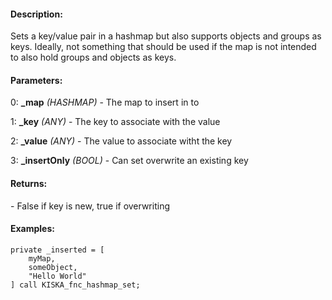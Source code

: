 #### Description:
Sets a key/value pair in a hashmap but also supports objects and groups as keys. Ideally, not something that should be used if the map is not intended to also hold groups and objects as keys.

#### Parameters:
0: **_map** *(HASHMAP)* - The map to insert in to

1: **_key** *(ANY)* - The key to associate with the value

2: **_value** *(ANY)* - The value to associate witht the key

3: **_insertOnly** *(BOOL)* - Can set overwrite an existing key

#### Returns:
<BOOL> - False if key is new, true if overwriting

#### Examples:
```sqf
private _inserted = [
    myMap,
    someObject,
    "Hello World"
] call KISKA_fnc_hashmap_set;
```

